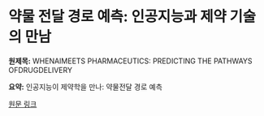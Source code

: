 # 약물 전달 경로 예측: 인공지능과 제약 기술의 만남

**원제목:** WHENAIMEETS PHARMACEUTICS: PREDICTING THE PATHWAYS OFDRUGDELIVERY

**요약:** 인공지능이 제약학을 만나: 약물전달 경로 예측

[원문 링크](https://scholar.google.com/scholar_url?url=https://wjpr.s3.ap-south-1.amazonaws.com/article_issue/2c9cd407937432814920575ca9fa6480.pdf&hl=ko&sa=X&d=6068717795600690187&ei=6ip1aOOlIdSWieoP9-6eqAs&scisig=AAZF9b-9j2fWNqqg2ozr6YxkWWvv&oi=scholaralrt&hist=BNQUaiIAAAAJ:6703930949883570885:AAZF9b9AgUxdKCnAXM18it0DhfP9&html=&pos=5&folt=kw-top)
